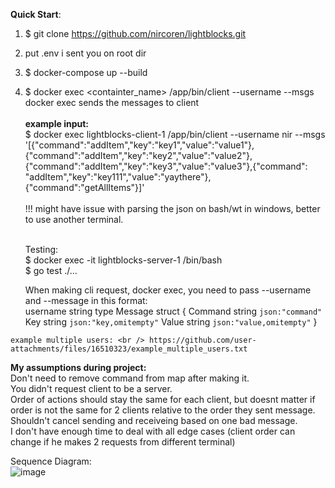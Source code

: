 <b>Quick Start</b>: <br />
   1. $ git clone https://github.com/nircoren/lightblocks.git <br />
   2. put .env i sent you on root dir <br />
   3. $ docker-compose up --build <br />
  4. $ docker exec <containter_name> /app/bin/client --username <username> --msgs <msgs> <br />
	docker exec sends the messages to client
<br/><br/>
        <b>example input:</b> <br/>
	$ docker exec lightblocks-client-1 /app/bin/client --username nir --msgs '[{"command":"addItem","key":"key1","value":"value1"},{"command":"addItem","key":"key2","value":"value2"},{"command":"addItem","key":"key3","value":"value3"},{"command": "addItem","key":"key111","value":"yaythere"},{"command":"getAllItems"}]'  <br /> <br />
  !!! might have issue with parsing the json on bash/wt in windows, better to use another terminal. <br /> <br />
	
	 Testing:  <br />
	 $ docker exec -it lightblocks-server-1 /bin/bash <br />
	 $ go test ./...
	 <br />
  
	    When making cli request, docker exec,  you need to pass --username and --message in this format: <br />
	    username string
	    type Message struct {
	      Command string `json:"command"`
	      Key     string `json:"key,omitempty"`
	      Value   string `json:"value,omitempty"`
	    }

    example multiple users: <br /> https://github.com/user-attachments/files/16510323/example_multiple_users.txt


<b> My assumptions during project: </b> <br />
	Don't need to remove command from map after making it. <br />
	You didn't request client to be a server. <br />
	Order of actions should stay the same for each client, but doesnt matter if order is not the same for 2 clients relative to the order they sent message. <br />
	Shouldn't cancel sending and receiveing based on one bad message. <br />
 	I don't have enough time to deal with all edge cases (client order can change if he makes 2 requests from different terminal)

Sequence Diagram: <br />
![image](https://github.com/user-attachments/assets/319da34c-5ec8-402e-8cad-cffc9dfe4f38)


